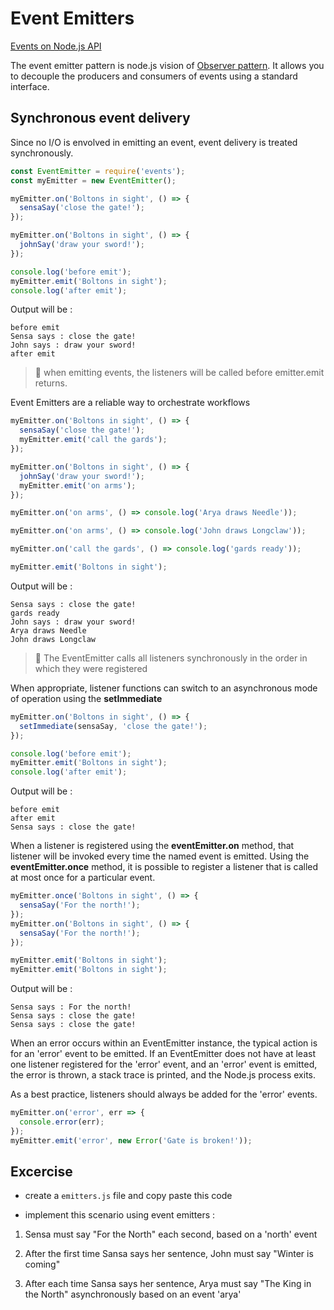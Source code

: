 # Event Emitters

[Events on Node.js API](https://nodejs.org/dist/latest-v8.x/docs/api/events.html#events_class_eventemitter)

The event emitter pattern is node.js vision of [Observer pattern](https://en.wikipedia.org/wiki/Observer_pattern). It allows you to decouple the producers and consumers of events using a standard interface.

## Synchronous event delivery

Since no I/O is envolved in emitting an event, event delivery is treated synchronously.

```js
const EventEmitter = require('events');
const myEmitter = new EventEmitter();

myEmitter.on('Boltons in sight', () => {
  sensaSay('close the gate!');
});

myEmitter.on('Boltons in sight', () => {
  johnSay('draw your sword!');
});

console.log('before emit');
myEmitter.emit('Boltons in sight');
console.log('after emit');
```

Output will be :

```
before emit
Sensa says : close the gate!
John says : draw your sword!
after emit
```

> 📌 when emitting events, the listeners will be called before emitter.emit returns.

Event Emitters are a reliable way to orchestrate workflows

```js
myEmitter.on('Boltons in sight', () => {
  sensaSay('close the gate!');
  myEmitter.emit('call the gards');
});

myEmitter.on('Boltons in sight', () => {
  johnSay('draw your sword!');
  myEmitter.emit('on arms');
});

myEmitter.on('on arms', () => console.log('Arya draws Needle'));

myEmitter.on('on arms', () => console.log('John draws Longclaw'));

myEmitter.on('call the gards', () => console.log('gards ready'));

myEmitter.emit('Boltons in sight');
```

Output will be :

```
Sensa says : close the gate!
gards ready
John says : draw your sword!
Arya draws Needle
John draws Longclaw
```

> 📌 The EventEmitter calls all listeners synchronously in the order in which they were registered

When appropriate, listener functions can switch to an asynchronous mode of operation using the **setImmediate**

```js
myEmitter.on('Boltons in sight', () => {
  setImmediate(sensaSay, 'close the gate!');
});

console.log('before emit');
myEmitter.emit('Boltons in sight');
console.log('after emit');
```

Output will be :

```
before emit
after emit
Sensa says : close the gate!
```

When a listener is registered using the **eventEmitter.on** method, that listener will be invoked every time the named event is emitted. Using the **eventEmitter.once** method, it is possible to register a listener that is called at most once for a particular event.

```js
myEmitter.once('Boltons in sight', () => {
  sensaSay('For the north!');
});
myEmitter.on('Boltons in sight', () => {
  sensaSay('For the north!');
});

myEmitter.emit('Boltons in sight');
myEmitter.emit('Boltons in sight');
```

Output will be :

```
Sensa says : For the north!
Sensa says : close the gate!
Sensa says : close the gate!
```

When an error occurs within an EventEmitter instance, the typical action is for an 'error' event to be emitted.
If an EventEmitter does not have at least one listener registered for the 'error' event, and an 'error' event is emitted, the error is thrown, a stack trace is printed, and the Node.js process exits.

As a best practice, listeners should always be added for the 'error' events.

```js
myEmitter.on('error', err => {
  console.error(err);
});
myEmitter.emit('error', new Error('Gate is broken!'));
```

## Excercise

* create a `emitters.js` file and copy paste this code

* implement this scenario using event emitters :

1.  Sensa must say "For the North" each second, based on a 'north' event

2.  After the first time Sansa says her sentence, John must say "Winter is coming"

3.  After each time Sansa says her sentence, Arya must say "The King in the North" asynchronously based on an event 'arya'
